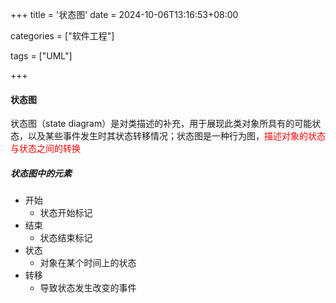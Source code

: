+++
title = '状态图'
date = 2024-10-06T13:16:53+08:00

categories = ["软件工程"]

tags = ["UML"]

+++



#### 状态图



状态图（state diagram）是对类描述的补充，用于展现此类对象所具有的可能状态，以及某些事件发生时其状态转移情况；状态图是一种行为图，<font color='red'>描述对象的状态与状态之间的转换</font>



##### 状态图中的元素

- 开始
  - 状态开始标记
- 结束
  - 状态结束标记
- 状态
  - 对象在某个时间上的状态
- 转移
  - 导致状态发生改变的事件

